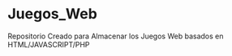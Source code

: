 Juegos_Web
==========

Repositorio Creado para Almacenar los Juegos Web basados en HTML/JAVASCRIPT/PHP
